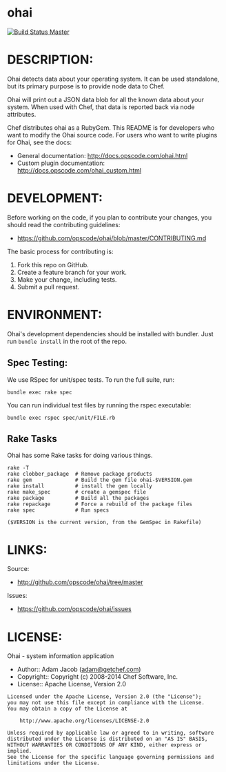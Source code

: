 # ohai
[![Build Status Master](https://travis-ci.org/chef/ohai.svg?branch=master)](https://travis-ci.org/chef/ohai)

# DESCRIPTION:

Ohai detects data about your operating system. It can be used
standalone, but its primary purpose is to provide node data to Chef.

Ohai will print out a JSON data blob for all the known data about your
system. When used with Chef, that data is reported back via node
attributes.

Chef distributes ohai as a RubyGem. This README is for developers who
want to modify the Ohai source code. For users who want to write plugins
for Ohai, see the docs:

* General documentation: http://docs.opscode.com/ohai.html
* Custom plugin documentation: http://docs.opscode.com/ohai_custom.html

# DEVELOPMENT:

Before working on the code, if you plan to contribute your changes, you
should read the contributing guidelines:

* https://github.com/opscode/ohai/blob/master/CONTRIBUTING.md

The basic process for contributing is:

1. Fork this repo on GitHub.
2. Create a feature branch for your work.
3. Make your change, including tests.
4. Submit a pull request.

# ENVIRONMENT:

Ohai's development dependencies should be installed with bundler. Just
run `bundle install` in the root of the repo.

## Spec Testing:

We use RSpec for unit/spec tests. To run the full suite, run:

    bundle exec rake spec

You can run individual test files by running the rspec executable:

    bundle exec rspec spec/unit/FILE.rb

## Rake Tasks

Ohai has some Rake tasks for doing various things.

    rake -T
    rake clobber_package  # Remove package products
    rake gem              # Build the gem file ohai-$VERSION.gem
    rake install          # install the gem locally
    rake make_spec        # create a gemspec file
    rake package          # Build all the packages
    rake repackage        # Force a rebuild of the package files
    rake spec             # Run specs

    ($VERSION is the current version, from the GemSpec in Rakefile)

# LINKS:

Source:

* http://github.com/opscode/ohai/tree/master

Issues:

* https://github.com/opscode/ohai/issues

# LICENSE:

Ohai - system information application

* Author:: Adam Jacob (<adam@getchef.com>)
* Copyright:: Copyright (c) 2008-2014 Chef Software, Inc.
* License:: Apache License, Version 2.0

```text
Licensed under the Apache License, Version 2.0 (the "License");
you may not use this file except in compliance with the License.
You may obtain a copy of the License at

    http://www.apache.org/licenses/LICENSE-2.0

Unless required by applicable law or agreed to in writing, software
distributed under the License is distributed on an "AS IS" BASIS,
WITHOUT WARRANTIES OR CONDITIONS OF ANY KIND, either express or implied.
See the License for the specific language governing permissions and
limitations under the License.
```
